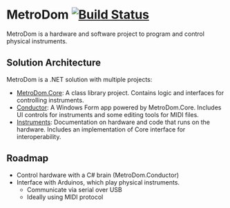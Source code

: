 # MetroDom [![Build Status](https://travis-ci.org/fotijr/MetroDom.svg?branch=master)](https://travis-ci.org/fotijr/MetroDom)
MetroDom is a hardware and software project to program and control physical instruments.

## Solution Architecture
MetroDom is a .NET solution with multiple projects:
 - [MetroDom.Core](tree/master/MetroDom.Core): A class library project. Contains logic and interfaces for controlling instruments.
 - [Conductor](tree/master/MetroDom.Conductor): A Windows Form app powered by MetroDom.Core. Includes UI controls for instruments and some editing tools for MIDI files.
  - [Instruments](tree/master/Instruments): Documentation on hardware and code that runs on the hardware. Includes an implementation of Core interface for interoperability.
	
## Roadmap
 - Control hardware with a C# brain (MetroDom.Conductor)
 - Interface with Arduinos, which play physical instruments.
    - Communicate via serial over USB
    - Ideally using MIDI protocol